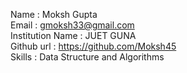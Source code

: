 Name : Moksh Gupta <br/>
Email : gmoksh33@gmail.com <br/>
Institution Name : JUET GUNA  <br/>
Github url : https://github.com/Moksh45 <br/>
Skills : Data Structure and Algorithms <br/>